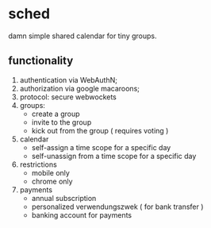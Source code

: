 # sched

damn simple shared calendar for tiny groups.

## functionality

1. authentication via WebAuthN;
2. authorization via google macaroons;
3. protocol: secure webwockets
4. groups:
   - create a group
   - invite to the group
   - kick out from the group ( requires voting )
5. calendar
   - self-assign a time scope for a specific day
   - self-unassign from a time scope for a specific day
6. restrictions
   - mobile only
   - chrome only
7. payments
   - annual subscription
   - personalized verwendungszwek ( for bank transfer )
   - banking account for payments

